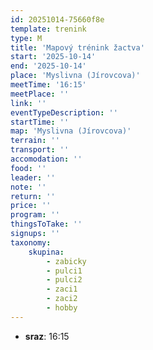 ```yaml
---
id: 20251014-75660f8e
template: trenink
type: M
title: 'Mapový trénink žactva'
start: '2025-10-14'
end: '2025-10-14'
place: 'Myslivna (Jírovcova)'
meetTime: '16:15'
meetPlace: ''
link: ''
eventTypeDescription: ''
startTime: ''
map: 'Myslivna (Jírovcova)'
terrain: ''
transport: ''
accomodation: ''
food: ''
leader: ''
note: ''
return: ''
price: ''
program: ''
thingsToTake: ''
signups: ''
taxonomy:
    skupina:
        - zabicky
        - pulci1
        - pulci2
        - zaci1
        - zaci2
        - hobby
---
```


* **sraz**: 16:15
